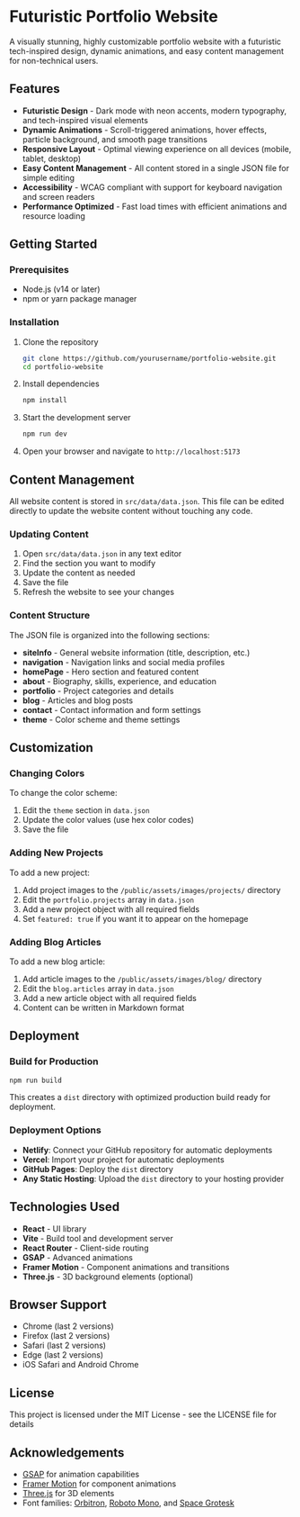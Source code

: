 # Futuristic Portfolio Website

A visually stunning, highly customizable portfolio website with a futuristic tech-inspired design, dynamic animations, and easy content management for non-technical users.

## Features

- **Futuristic Design** - Dark mode with neon accents, modern typography, and tech-inspired visual elements
- **Dynamic Animations** - Scroll-triggered animations, hover effects, particle background, and smooth page transitions
- **Responsive Layout** - Optimal viewing experience on all devices (mobile, tablet, desktop)
- **Easy Content Management** - All content stored in a single JSON file for simple editing
- **Accessibility** - WCAG compliant with support for keyboard navigation and screen readers
- **Performance Optimized** - Fast load times with efficient animations and resource loading

## Getting Started

### Prerequisites

- Node.js (v14 or later)
- npm or yarn package manager

### Installation

1. Clone the repository
   ```bash
   git clone https://github.com/yourusername/portfolio-website.git
   cd portfolio-website
   ```

2. Install dependencies
   ```bash
   npm install
   ```

3. Start the development server
   ```bash
   npm run dev
   ```

4. Open your browser and navigate to `http://localhost:5173`

## Content Management

All website content is stored in `src/data/data.json`. This file can be edited directly to update the website content without touching any code.

### Updating Content

1. Open `src/data/data.json` in any text editor
2. Find the section you want to modify
3. Update the content as needed
4. Save the file
5. Refresh the website to see your changes

### Content Structure

The JSON file is organized into the following sections:

- **siteInfo** - General website information (title, description, etc.)
- **navigation** - Navigation links and social media profiles
- **homePage** - Hero section and featured content
- **about** - Biography, skills, experience, and education
- **portfolio** - Project categories and details
- **blog** - Articles and blog posts
- **contact** - Contact information and form settings
- **theme** - Color scheme and theme settings

## Customization

### Changing Colors

To change the color scheme:

1. Edit the `theme` section in `data.json`
2. Update the color values (use hex color codes)
3. Save the file

### Adding New Projects

To add a new project:

1. Add project images to the `/public/assets/images/projects/` directory
2. Edit the `portfolio.projects` array in `data.json`
3. Add a new project object with all required fields
4. Set `featured: true` if you want it to appear on the homepage

### Adding Blog Articles

To add a new blog article:

1. Add article images to the `/public/assets/images/blog/` directory
2. Edit the `blog.articles` array in `data.json`
3. Add a new article object with all required fields
4. Content can be written in Markdown format

## Deployment

### Build for Production

```bash
npm run build
```

This creates a `dist` directory with optimized production build ready for deployment.

### Deployment Options

- **Netlify**: Connect your GitHub repository for automatic deployments
- **Vercel**: Import your project for automatic deployments
- **GitHub Pages**: Deploy the `dist` directory
- **Any Static Hosting**: Upload the `dist` directory to your hosting provider

## Technologies Used

- **React** - UI library
- **Vite** - Build tool and development server
- **React Router** - Client-side routing
- **GSAP** - Advanced animations
- **Framer Motion** - Component animations and transitions
- **Three.js** - 3D background elements (optional)

## Browser Support

- Chrome (last 2 versions)
- Firefox (last 2 versions)
- Safari (last 2 versions)
- Edge (last 2 versions)
- iOS Safari and Android Chrome

## License

This project is licensed under the MIT License - see the LICENSE file for details

## Acknowledgements

- [GSAP](https://greensock.com/gsap/) for animation capabilities
- [Framer Motion](https://www.framer.com/motion/) for component animations
- [Three.js](https://threejs.org/) for 3D elements
- Font families: [Orbitron](https://fonts.google.com/specimen/Orbitron), [Roboto Mono](https://fonts.google.com/specimen/Roboto+Mono), and [Space Grotesk](https://fonts.google.com/specimen/Space+Grotesk)
